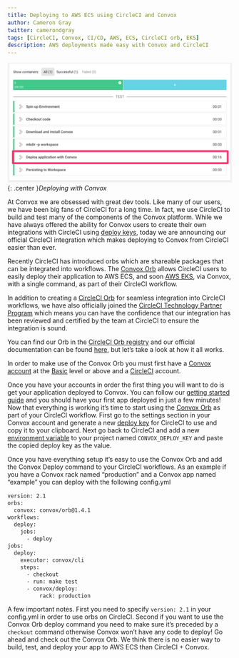 ```yaml
---
title: Deploying to AWS ECS using CircleCI and Convox
author: Cameron Gray
twitter: camerondgray
tags: [CircleCI, Convox, CI/CD, AWS, ECS, CircleCI orb, EKS]
description: AWS deployments made easy with Convox and CircleCI
---
```


![CircleCI workflow](/assets/images/circle_deployment.png){: .center }*Deploying with Convox*

<!--more-->

At Convox we are obsessed with great dev tools. Like many of our users, we have been big fans of CircleCI for a long time. In fact, we use CircleCI to build and test many of the components of the Convox platform. While we have always offered the ability for Convox users to create their own integrations with CircleCI using [deploy keys](https://docs.convox.com/console/deploy-keys), today we are announcing our official CircleCI integration which makes deploying to Convox from CircleCI easier than ever.

Recently CircleCI has introduced orbs which are shareable packages that can be integrated into workflows. The [Convox Orb](https://circleci.com/orbs/registry/orb/convox/orb) allows CircleCI users to easily deploy their application to AWS ECS, and soon [AWS EKS](https://convox.com/k8s), via Convox, with a single command, as part of their CircleCI workflow.

In addition to creating a [CircleCI Orb](https://circleci.com/docs/2.0/creating-orbs/) for seamless integration into CircleCI workflows, we have also officially joined the [CircleCI Technology Partner Program](https://circleci.com/blog/announcing-orbs-technology-partner-program/) which means you can have the confidence that our integration has been reviewed and certified by the team at CircleCI to ensure the integration is sound.

You can find our Orb in the [CircleCI Orb registry](https://circleci.com/orbs/registry/) and our official documentation can be found [here](https://docs.convox.com/external-services/circleci), but let’s take a look at how it all works.

In order to make use of the Convox Orb you must first have a [Convox account](https://console.convox.com/signup) at the [Basic](https://convox.com/pricing) level or above and a [CircleCI](https://circleci.com/) account.

Once you have your accounts in order the first thing you will want to do is get your application deployed to Convox. You can follow our [getting started guide](https://docs.convox.com/introduction/getting-started) and you should have your first app deployed in just a few minutes! Now that everything is working it’s time to start using the [Convox Orb](https://circleci.com/orbs/registry/orb/convox/orb) as part of your CircleCI workflow. First go to the settings section in your Convox account and generate a new [deploy key](https://docs.convox.com/console/deploy-keys) for CircleCI to use and copy it to your clipboard. Next go back to CircleCI and add a new [environment variable](https://circleci.com/docs/2.0/env-vars/#section=projects) to your project named `CONVOX_DEPLOY_KEY` and paste the copied deploy key as the value.

Once you have everything setup it’s easy to use the Convox Orb and add the Convox Deploy command to your CircleCI workflows. As an example if you have a Convox rack named “production” and a Convox app named “example” you can deploy with the following config.yml

```
version: 2.1
orbs:
  convox: convox/orb@1.4.1
workflows:
  deploy:
    jobs:
      - deploy
jobs:
  deploy:
    executor: convox/cli
    steps:
      - checkout
      - run: make test
      - convox/deploy:
          rack: production
```

 A few important notes. First you need to specify `version: 2.1` in your config.yml in order to use orbs on CircleCI. Second if you want to use the Convox Orb deploy command you need to make sure it’s preceded by a `checkout` command otherwise Convox won’t have any code to deploy! Go ahead and check out the Convox Orb. We think there is no easier way to build, test, and deploy your app to AWS ECS than CircleCI + Convox.